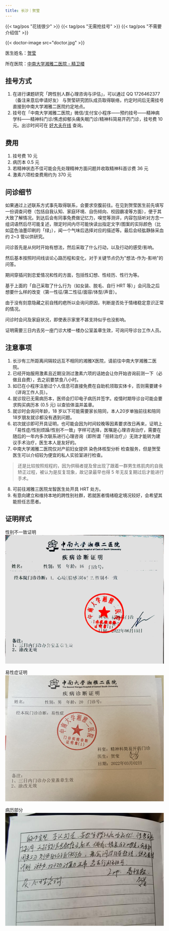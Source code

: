 ```yaml
---
title: 长沙｜贺莹
---
```


{{< tag/pos "花钱很少" >}} {{< tag/pos "无需抢挂号" >}} {{< tag/pos "不需要介绍信" >}}

{{< doctor-image src="doctor.jpg" >}}

医生姓名：[贺莹](https://www.guahao.com/expert/819738df-5ae6-4bc3-83df-aad260927d97000)

所在医院：[中南大学湘雅二医院 - 精卫楼](https://amap.com/place/B0FFGCX8WS)

## 挂号方式

1. 在进行课题研究「跨性别人群心理咨询与评估」，可以通过 QQ 1726462377 （备注来意后申请好友） 与贺莹研究团队成员取得联络，约定时间后无需挂号直接到中南大学湘雅二医院约定地点。
1. 挂号在「中南大学湘雅二医院」微信/支付宝小程序——预约挂号——精神病学科——精神科门诊/焦虑抑郁头痛失眠门诊/精神科简易开药门诊，挂号费 10 元。出诊时间可在 [好大夫在线](https://www.haodf.com/doctor/9032039827/xinxi-menzhen.html) 查询。

## 费用

1. 挂号费 10 元
1. 病历本 0.5 元
1. 若精神状态不佳可能会先处理精神方面问题并收取精神科首诊费 36 元
1. 激素六项检查费用约为 370 元

## 问诊细节

如果通过上述联系方式事先取得联系，会要求空腹前往。在见到贺莹医生前先填写一份调查问卷（包括自我认知、家庭环境、自伤倾向、校园霸凌等方面），便于其大致了解情况。到达后会有同事免费做记忆力，嗅觉等测评，内容包括听对方念一组词语然后尽可能复述，限定时间内尽可能快读出指定文字/图案的实际颜色（比如蓝色油墨印刷的「绿」），闻一个气味后选择对应的描述等。最后会经肱静脉采血约 2~3 管以供研究。

问诊首先是从何时开始有想法，然后采取了什么行动，以及行动的感受/影响。

然后基本按照时间线谈论心路历程和变化，对于关键节点仍为"想法-作为-影响"的问答。

期间穿插问到恋爱情况和性的方面，包括性幻想、性经历、性行为等。

基于上面的「自己采取了什么行为（如女装、脱毛、自行 HRT 等）」会问及之后想要什么样的改变（第一性征/第二性征/面容/体型/声音）。

由于没有刻意隐藏之前自残的疤所以会询问原因，判断是否处于情绪稳定意识正常的情况。

问诊时会问及家庭状况，即使表示家里不甚支持似乎也没影响。

证明需要三日内去另一座门诊大楼一楼办公室盖章生效，可询问导诊台工作人员。

## 注意事项

1. 长沙有三所距离间隔较远互不相同的湘雅X医院，请前往中南大学湘雅二医院。
1. 已经开始服用激素且近期没测过激素六项的话她会让你开始咨询前测一下（必做且自费），去之前要禁食八小时。
1. 如已在小程序注册过个人信息可直接免费在自助机领取实体卡，否则需要建卡（详询工作人员）。
1. 就诊现已无需病历本，医师会打印电子病历并签字。疫情时期导诊台可能会要求购买病历本 (0.5 元) 以查验体温并盖章。
1. 就诊时会询问年龄，18 岁以下可能需要家长陪同，本人20岁单独前往和陪同18岁朋友就诊都没有遇到问题。
1. 初次就诊即可开具证明，也可能会因为时间较晚等因素要求改日再来，证明上「易性症/性别烦躁/性别不一致」字样可选择，医嘱是心理咨询治疗，需要在随后的一年内多次联系进行心理咨询（即所谓「扭转治疗」）无效才能转为建议手术治疗，医生本人是友好的。
1. 中南大学湘雅二医院仅对产前妇女提供 染色体核型分析 检查服务，但是贺莹医生可以介绍较为便宜的私人实验室进行检查。

> 还是比较按照规程的，因为供稿者提及曾出现了跟着一群男生练肌肉的自我矫正过程，被认为是反复现象，故记录最早也得 5 年无反复期过后才能进行手术。

8. 可前往湘雅三医院龙智医生处开具 HRT 处方。
9. 有意向建立和维持本地的跨性别社群，若就医者情绪稳定境况较好，会希望其能担任志愿者。

## 证明样式

性别不一致证明  
![性别不一致证明](proof.jpg)

易性症证明  
![易性症证明](proof2.jpg)

病历部分  
![病历](record.jpg)
